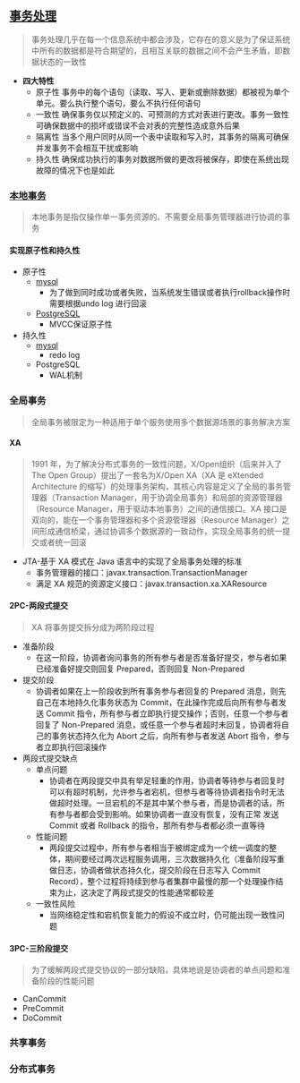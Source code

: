 ## [事务处理](https://icyfenix.cn/architect-perspective/general-architecture/transaction/)
> 事务处理几乎在每一个信息系统中都会涉及，它存在的意义是为了保证系统中所有的数据都是符合期望的，且相互关联的数据之间不会产生矛盾，即数据状态的一致性
* **四大特性**
  * 原子性 事务中的每个语句（读取、写入、更新或删除数据）都被视为单个单元。要么执行整个语句，要么不执行任何语句
  * 一致性 确保事务仅以预定义的、可预测的方式对表进行更改。事务一致性可确保数据中的损坏或错误不会对表的完整性造成意外后果
  * 隔离性 当多个用户同时从同一个表中读取和写入时，其事务的隔离可确保并发事务不会相互干扰或影响
  * 持久性 确保成功执行的事务对数据所做的更改将被保存，即使在系统出现故障的情况下也是如此
### [本地事务](https://icyfenix.cn/architect-perspective/general-architecture/transaction/local.html)
> 本地事务是指仅操作单一事务资源的、不需要全局事务管理器进行协调的事务
#### 实现原子性和持久性
* 原子性
   * [mysql](https://juejin.cn/post/7055171728514744328)
      * 为了做到同时成功或者失败，当系统发生错误或者执行rollback操作时需要根据undo log 进行回滚
   * [PostgreSQL](https://www.modb.pro/db/37939)
      * MVCC保证原子性
*  持久性
   *  [mysql](https://juejin.cn/post/7055171728514744328)
      * redo log 
   *  PostgreSQL
      * WAL机制
     
### 全局事务
> 全局事务被限定为一种适用于单个服务使用多个数据源场景的事务解决方案
#### XA
> 1991 年，为了解决分布式事务的一致性问题，X/Open组织（后来并入了The Open Group）提出了一套名为X/Open XA（XA 是 eXtended Architecture 的缩写）的处理事务架构，其核心内容是定义了全局的事务管理器（Transaction Manager，用于协调全局事务）和局部的资源管理器（Resource Manager，用于驱动本地事务）之间的通信接口。XA 接口是双向的，能在一个事务管理器和多个资源管理器（Resource Manager）之间形成通信桥梁，通过协调多个数据源的一致动作，实现全局事务的统一提交或者统一回滚
* JTA-基于 XA 模式在 Java 语言中的实现了全局事务处理的标准
   * 事务管理器的接口：javax.transaction.TransactionManager
   * 满足 XA 规范的资源定义接口：javax.transaction.xa.XAResource
#### 2PC-两段式提交
> XA 将事务提交拆分成为两阶段过程
* 准备阶段
  * 在这一阶段，协调者询问事务的所有参与者是否准备好提交，参与者如果已经准备好提交则回复 Prepared，否则回复 Non-Prepared
* 提交阶段
  * 协调者如果在上一阶段收到所有事务参与者回复的 Prepared 消息，则先自己在本地持久化事务状态为 Commit，在此操作完成后向所有参与者发送 Commit 指令，所有参与者立即执行提交操作；否则，任意一个参与者回复了 Non-Prepared 消息，或任意一个参与者超时未回复，协调者将自己的事务状态持久化为 Abort 之后，向所有参与者发送 Abort 指令，参与者立即执行回滚操作
* 两段式提交缺点
  * 单点问题
      * 协调者在两段提交中具有举足轻重的作用，协调者等待参与者回复时可以有超时机制，允许参与者宕机，但参与者等待协调者指令时无法做超时处理。一旦宕机的不是其中某个参与者，而是协调者的话，所有参与者都会受到影响。如果协调者一直没有恢复，没有正常         发送 Commit 或者 Rollback 的指令，那所有参与者都必须一直等待
  * 性能问题
      * 两段提交过程中，所有参与者相当于被绑定成为一个统一调度的整体，期间要经过两次远程服务调用，三次数据持久化（准备阶段写重做日志，协调者做状态持久化，提交阶段在日志写入 Commit Record），整个过程将持续到参与者集群中最慢的那一个处理操作结  
        束为止，这决定了两段式提交的性能通常都较差
  * 一致性风险
     * 当网络稳定性和宕机恢复能力的假设不成立时，仍可能出现一致性问题
#### 3PC-三阶段提交
>  为了缓解两段式提交协议的一部分缺陷，具体地说是协调者的单点问题和准备阶段的性能问题
* CanCommit
* PreCommit
* DoCommit
### 共享事务
### 分布式事务
